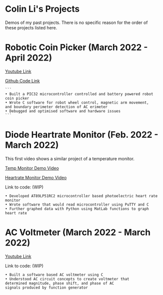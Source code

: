 # Colin Li's Projects
Demos of my past projects. 
There is no specific reason for the order of these projects listed here.

# Robotic Coin Picker (March 2022 - April 2022)

[Youtube Link](https://youtu.be/euFSMJPZnGc)

[Github Code Link](https://github.com/colinli02/Projects/tree/main/Robot_Base_Final)

    ```
    • Built a PIC32 microcontroller controlled and battery powered robot coin picker
    • Wrote C software for robot wheel control, magnetic arm movement, 
    and boundary perimeter detection of AC erimeter
    • Debugged and optimised software and hardware issues
    ```

# Diode Heartrate Monitor (Feb. 2022 - March 2022)

This first video shows a similar project of a temperature monitor.

[Temp Monitor Demo Video](https://youtu.be/DtizvK82OfQ)

[Heartrate Monitor Demo Video](https://youtu.be/MpQabdz20nY)

Link to code: (WIP)

```
• Developed AT89LP51RC2 microcontroller based photoelectric heart rate monitor
• Wrote software that would read microcontroller using PuTTY and C
• Further graphed data with Python using MatLab functions to graph heart rate
```
# AC Voltmeter (March 2022 - March 2022)

[Youtube Link](https://youtu.be/pHFQ8-BD4R0)

Link to code: (WIP)
```
• Built a software based AC voltmeter using C
• Understood AC circuit concepts to create voltmeter that 
determined magnitude, phase shift, and phase of AC
signals produced by function generator
```
